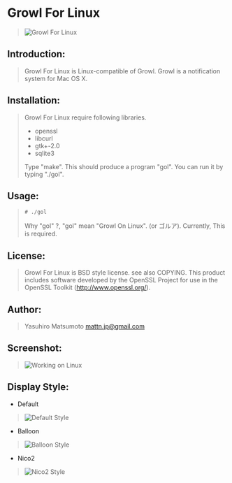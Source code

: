 Growl For Linux
===============

> ![Growl For Linux](https://github.com/mattn/growl-for-linux/raw/master/data/growl4linux.jpg "Growl For Linux")

Introduction:
-------------

> Growl For Linux is Linux-compatible of Growl. Growl is a notification system for Mac OS X. 

Installation:
-------------

> Growl For Linux require following libraries.
> 
> * openssl
> * libcurl
> * gtk+-2.0
> * sqlite3
> 
> Type "make". This should produce a program "gol".
> You can run it by typing "./gol".

Usage:
------

>     # ./gol
> 
> Why "gol" ?, "gol" mean "Growl On Linux". (or ゴルア).
> Currently, This is required.

License:
--------

> Growl For Linux is BSD style license. see also COPYING.
> This product includes software developed by the OpenSSL Project for use in the OpenSSL Toolkit (http://www.openssl.org/).

Author:
-------

> Yasuhiro Matsumoto <mattn.jp@gmail.com>

Screenshot:
-----------
 
> ![Working on Linux](https://github.com/mattn/growl-for-linux/raw/master/data/screenshot.png "Working on Linux")

Display Style:
--------------

* Default

> ![Default Style](https://github.com/mattn/growl-for-linux/raw/master/data/display_default.png "Default Style")


* Balloon

> ![Balloon Style](https://github.com/mattn/growl-for-linux/raw/master/data/display_balloon.png "Balloon Style")


* Nico2

> ![Nico2 Style](https://github.com/mattn/growl-for-linux/raw/master/data/display_nico2.png "Nico2 Style")


